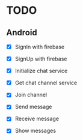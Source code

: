 # TODO


## Android

- [x] SignIn with firebase
- [x] SignUp with firebase
- [x] Initialize chat service
- [x] Get chat channel service
- [x] Join channel
- [x] Send message
- [x] Receive message
- [x] Show messages

